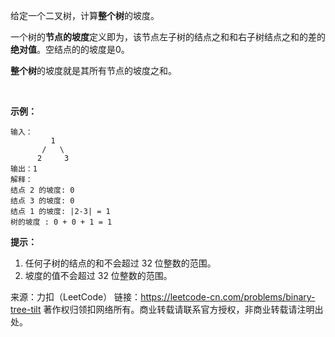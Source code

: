 给定一个二叉树，计算**整个树**的坡度。

一个树的**节点的坡度**定义即为，该节点左子树的结点之和和右子树结点之和的差的**绝对值**。空结点的的坡度是0。

**整个树**的坡度就是其所有节点的坡度之和。

 

**示例：**
```
输入：
         1
       /   \
      2     3
输出：1
解释：
结点 2 的坡度: 0
结点 3 的坡度: 0
结点 1 的坡度: |2-3| = 1
树的坡度 : 0 + 0 + 1 = 1
```

**提示：**

1. 任何子树的结点的和不会超过 32 位整数的范围。
2. 坡度的值不会超过 32 位整数的范围。

来源：力扣（LeetCode）
链接：https://leetcode-cn.com/problems/binary-tree-tilt
著作权归领扣网络所有。商业转载请联系官方授权，非商业转载请注明出处。

